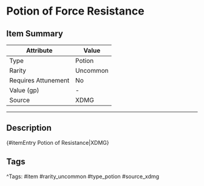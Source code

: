 # Potion of Force Resistance

## Item Summary

| Attribute            | Value                        |
|----------------------|------------------------------|
| Type                 | Potion |
| Rarity               | Uncommon             |
| Requires Attunement  | No                |
| Value (gp)           | -    |
| Source               | XDMG |

---

## Description

{#itemEntry Potion of Resistance|XDMG}

## Tags

^Tags: #item #rarity_uncommon #type_potion #source_xdmg